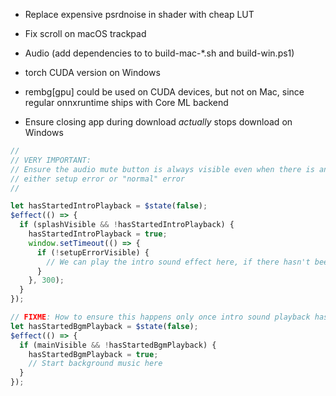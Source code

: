 - Replace expensive psrdnoise in shader with cheap LUT
- Fix scroll on macOS trackpad

- Audio (add dependencies to to build-mac-\*.sh and build-win.ps1)

- torch CUDA version on Windows
- rembg[gpu] could be used on CUDA devices, but not on Mac, since regular onnxruntime ships with Core ML backend
- Ensure closing app during download _actually_ stops download on Windows

```js
//
// VERY IMPORTANT:
// Ensure the audio mute button is always visible even when there is an error,
// either setup error or "normal" error
//

let hasStartedIntroPlayback = $state(false);
$effect(() => {
  if (splashVisible && !hasStartedIntroPlayback) {
    hasStartedIntroPlayback = true;
    window.setTimeout(() => {
      if (!setupErrorVisible) {
        // We can play the intro sound effect here, if there hasn't been an error
      }
    }, 300);
  }
});

// FIXME: How to ensure this happens only once intro sound playback has FINISHED ??
let hasStartedBgmPlayback = $state(false);
$effect(() => {
  if (mainVisible && !hasStartedBgmPlayback) {
    hasStartedBgmPlayback = true;
    // Start background music here
  }
});
```
